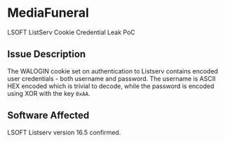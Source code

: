 # MediaFuneral
LSOFT ListServ Cookie Credential Leak PoC

## Issue Description
The WALOGIN cookie set on authentication to Listserv contains encoded user credentials - both username and password. The username is ASCII HEX encoded which is trivial to decode, while the password is encoded using XOR with the key `0xAA`. 

## Software Affected
LSOFT Listserv version 16.5 confirmed.
